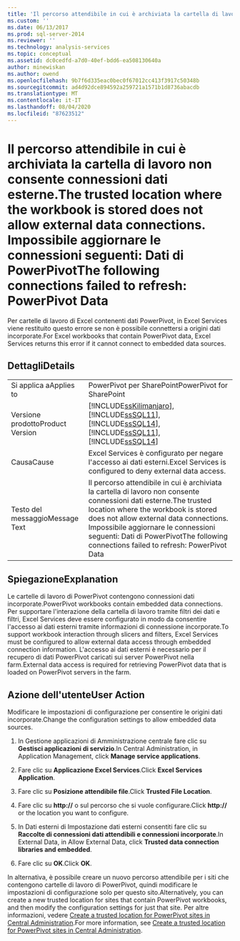 ```yaml
---
title: 'Il percorso attendibile in cui è archiviata la cartella di lavoro non consente connessioni dati esterne. Impossibile aggiornare le connessioni seguenti: dati PowerPivot | Microsoft Docs'
ms.custom: ''
ms.date: 06/13/2017
ms.prod: sql-server-2014
ms.reviewer: ''
ms.technology: analysis-services
ms.topic: conceptual
ms.assetid: dc0cedfd-a7d0-40ef-bdd6-ea508130640a
author: minewiskan
ms.author: owend
ms.openlocfilehash: 9b7f6d335eac0bec0f67012cc413f3917c50348b
ms.sourcegitcommit: ad4d92dce894592a259721a1571b1d8736abacdb
ms.translationtype: MT
ms.contentlocale: it-IT
ms.lasthandoff: 08/04/2020
ms.locfileid: "87623512"
---
```

# <a name="the-trusted-location-where-the-workbook-is-stored-does-not-allow-external-data-connections-the-following-connections-failed-to-refresh-powerpivot-data"></a><span data-ttu-id="7d98b-103">Il percorso attendibile in cui è archiviata la cartella di lavoro non consente connessioni dati esterne.</span><span class="sxs-lookup"><span data-stu-id="7d98b-103">The trusted location where the workbook is stored does not allow external data connections.</span></span> <span data-ttu-id="7d98b-104">Impossibile aggiornare le connessioni seguenti: Dati di PowerPivot</span><span class="sxs-lookup"><span data-stu-id="7d98b-104">The following connections failed to refresh: PowerPivot Data</span></span>
  <span data-ttu-id="7d98b-105">Per cartelle di lavoro di Excel contenenti dati PowerPivot, in Excel Services viene restituito questo errore se non è possibile connettersi a origini dati incorporate.</span><span class="sxs-lookup"><span data-stu-id="7d98b-105">For Excel workbooks that contain PowerPivot data, Excel Services returns this error if it cannot connect to embedded data sources.</span></span>  
  
## <a name="details"></a><span data-ttu-id="7d98b-106">Dettagli</span><span class="sxs-lookup"><span data-stu-id="7d98b-106">Details</span></span>  
  
|||  
|-|-|  
|<span data-ttu-id="7d98b-107">Si applica a</span><span class="sxs-lookup"><span data-stu-id="7d98b-107">Applies to</span></span>|<span data-ttu-id="7d98b-108">PowerPivot per SharePoint</span><span class="sxs-lookup"><span data-stu-id="7d98b-108">PowerPivot for SharePoint</span></span>|  
|<span data-ttu-id="7d98b-109">Versione prodotto</span><span class="sxs-lookup"><span data-stu-id="7d98b-109">Product Version</span></span>|[!INCLUDE[ssKilimanjaro](../../includes/sskilimanjaro-md.md)]<span data-ttu-id="7d98b-110">, [!INCLUDE[ssSQL11](../../includes/sssql11-md.md)], [!INCLUDE[ssSQL14](../../includes/sssql14-md.md)]</span><span class="sxs-lookup"><span data-stu-id="7d98b-110">, [!INCLUDE[ssSQL11](../../includes/sssql11-md.md)], [!INCLUDE[ssSQL14](../../includes/sssql14-md.md)]</span></span>|  
|<span data-ttu-id="7d98b-111">Causa</span><span class="sxs-lookup"><span data-stu-id="7d98b-111">Cause</span></span>|<span data-ttu-id="7d98b-112">Excel Services è configurato per negare l'accesso ai dati esterni.</span><span class="sxs-lookup"><span data-stu-id="7d98b-112">Excel Services is configured to deny external data access.</span></span>|  
|<span data-ttu-id="7d98b-113">Testo del messaggio</span><span class="sxs-lookup"><span data-stu-id="7d98b-113">Message Text</span></span>|<span data-ttu-id="7d98b-114">Il percorso attendibile in cui è archiviata la cartella di lavoro non consente connessioni dati esterne.</span><span class="sxs-lookup"><span data-stu-id="7d98b-114">The trusted location where the workbook is stored does not allow external data connections.</span></span> <span data-ttu-id="7d98b-115">Impossibile aggiornare le connessioni seguenti: Dati di PowerPivot</span><span class="sxs-lookup"><span data-stu-id="7d98b-115">The following connections failed to refresh: PowerPivot Data</span></span>|  
  
## <a name="explanation"></a><span data-ttu-id="7d98b-116">Spiegazione</span><span class="sxs-lookup"><span data-stu-id="7d98b-116">Explanation</span></span>  
 <span data-ttu-id="7d98b-117">Le cartelle di lavoro di PowerPivot contengono connessioni dati incorporate.</span><span class="sxs-lookup"><span data-stu-id="7d98b-117">PowerPivot workbooks contain embedded data connections.</span></span> <span data-ttu-id="7d98b-118">Per supportare l'interazione della cartella di lavoro tramite filtri dei dati e filtri, Excel Services deve essere configurato in modo da consentire l'accesso ai dati esterni tramite informazioni di connessione incorporate.</span><span class="sxs-lookup"><span data-stu-id="7d98b-118">To support workbook interaction through slicers and filters, Excel Services must be configured to allow external data access through embedded connection information.</span></span> <span data-ttu-id="7d98b-119">L'accesso ai dati esterni è necessario per il recupero di dati PowerPivot caricati sui server PowerPivot nella farm.</span><span class="sxs-lookup"><span data-stu-id="7d98b-119">External data access is required for retrieving PowerPivot data that is loaded on PowerPivot servers in the farm.</span></span>  
  
## <a name="user-action"></a><span data-ttu-id="7d98b-120">Azione dell'utente</span><span class="sxs-lookup"><span data-stu-id="7d98b-120">User Action</span></span>  
 <span data-ttu-id="7d98b-121">Modificare le impostazioni di configurazione per consentire le origini dati incorporate.</span><span class="sxs-lookup"><span data-stu-id="7d98b-121">Change the configuration settings to allow embedded data sources.</span></span>  
  
1.  <span data-ttu-id="7d98b-122">In Gestione applicazioni di Amministrazione centrale fare clic su **Gestisci applicazioni di servizio**.</span><span class="sxs-lookup"><span data-stu-id="7d98b-122">In Central Administration, in Application Management, click **Manage service applications**.</span></span>  
  
2.  <span data-ttu-id="7d98b-123">Fare clic su **Applicazione Excel Services**.</span><span class="sxs-lookup"><span data-stu-id="7d98b-123">Click **Excel Services Application**.</span></span>  
  
3.  <span data-ttu-id="7d98b-124">Fare clic su **Posizione attendibile file**.</span><span class="sxs-lookup"><span data-stu-id="7d98b-124">Click **Trusted File Location**.</span></span>  
  
4.  <span data-ttu-id="7d98b-125">Fare clic su **http://** o sul percorso che si vuole configurare.</span><span class="sxs-lookup"><span data-stu-id="7d98b-125">Click **http://** or the location you want to configure.</span></span>  
  
5.  <span data-ttu-id="7d98b-126">In Dati esterni di Impostazione dati esterni consentiti fare clic su **Raccolte di connessioni dati attendibili e connessioni incorporate**.</span><span class="sxs-lookup"><span data-stu-id="7d98b-126">In External Data, in Allow External Data, click **Trusted data connection libraries and embedded**.</span></span>  
  
6.  <span data-ttu-id="7d98b-127">Fare clic su **OK**.</span><span class="sxs-lookup"><span data-stu-id="7d98b-127">Click **OK**.</span></span>  
  
 <span data-ttu-id="7d98b-128">In alternativa, è possibile creare un nuovo percorso attendibile per i siti che contengono cartelle di lavoro di PowerPivot, quindi modificare le impostazioni di configurazione solo per questo sito.</span><span class="sxs-lookup"><span data-stu-id="7d98b-128">Alternatively, you can create a new trusted location for sites that contain PowerPivot workbooks, and then modify the configuration settings for just that site.</span></span> <span data-ttu-id="7d98b-129">Per altre informazioni, vedere [Create a trusted location for PowerPivot sites in Central Administration](create-a-trusted-location-for-power-pivot-sites-in-central-administration.md).</span><span class="sxs-lookup"><span data-stu-id="7d98b-129">For more information, see [Create a trusted location for PowerPivot sites in Central Administration](create-a-trusted-location-for-power-pivot-sites-in-central-administration.md).</span></span>  
  
  
